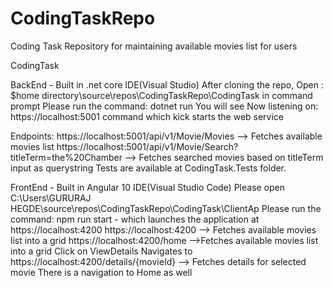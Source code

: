 # CodingTaskRepo
Coding Task Repository for maintaining available movies list for users

CodingTask

BackEnd - Built in .net core IDE(Visual Studio)
After cloning the repo,
Open : $home directory\source\repos\CodingTaskRepo\CodingTask in command prompt
Please run the command: dotnet run
You will see  Now listening on: https://localhost:5001 command which kick starts the web service

Endpoints:
https://localhost:5001/api/v1/Movie/Movies --> Fetches available movies list
https://localhost:5001/api/v1/Movie/Search?titleTerm=the%20Chamber --> Fetches searched movies based on titleTerm input as querystring
Tests are available at CodingTask.Tests folder.

FrontEnd - Built in Angular 10 IDE(Visual Studio Code)
Please open  C:\Users\GURURAJ HEGDE\source\repos\CodingTaskRepo\CodingTask\ClientAp
Please run the command: npm run start - which launches the application at https://localhost:4200
https://localhost:4200 --> Fetches available movies list into a grid
https://localhost:4200/home -->Fetches available movies list into a grid
Click on ViewDetails
Navigates to 
https://localhost:4200/details/{movieId} --> Fetches details for selected movie
There is a navigation to Home as well


